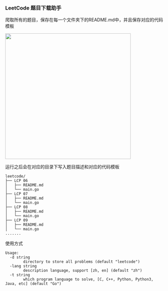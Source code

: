 ### LeetCode 题目下载助手
爬取所有的题目，保存在每一个文件夹下的README.md中，并且保存对应的代码模板

<img src="demo.gif" width=400>

运行之后会在对应的目录下写入题目描述和对应的代码模板
```
leetcode/
├── LCP 06       
│   ├── README.md
│   └── main.go  
├── LCP 07       
│   ├── README.md
│   └── main.go  
├── LCP 08       
│   ├── README.md
│   └── main.go  
├── LCP 09       
│   ├── README.md
│   └── main.go  
.......
```

使用方式
```
Usage:
  -d string
        directory to store all problems (default "leetcode")
  -lang string
        description language, support [zh, en] (default "zh")
  -t string
        which program language to solve, [C, C++, Python, Python3, Java, etc] (default "Go")
```